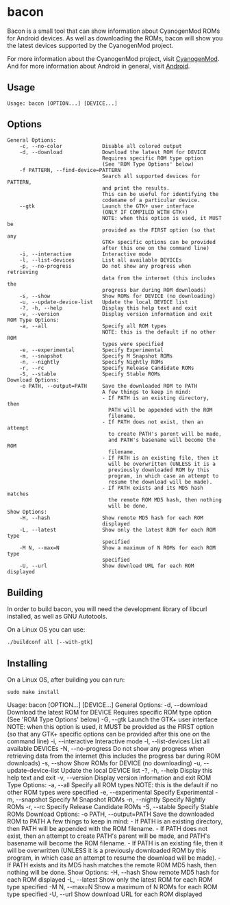 bacon
=====
Bacon is a small tool that can show information about CyanogenMod ROMs for
Android devices. As well as downloading the ROMs, bacon will show you the
latest devices supported by the CyanogenMod project.

For more information about the CyanogenMod project, visit [CyanogenMod](http://www.cyanogenmod.org/).
And for more information about Android in general, visit [Android](http://www.android.com/).

Usage
-----
    Usage: bacon [OPTION...] [DEVICE...]

Options
-------
    General Options:
        -c, --no-color             Disable all colored output
        -d, --download             Download the latest ROM for DEVICE
                                   Requires specific ROM type option
                                   (See 'ROM Type Options' below)
        -f PATTERN, --find-device=PATTERN
                                   Search all supported devices for PATTERN,
                                   and print the results.
                                   This can be useful for identifying the
                                   codename of a particular device.
        --gtk                      Launch the GTK+ user interface
                                   (ONLY IF COMPILED WITH GTK+)
                                   NOTE: when this option is used, it MUST be
                                   provided as the FIRST option (so that any
                                   GTK+ specific options can be provided
                                   after this one on the command line)
        -i, --interactive          Interactive mode
        -l, --list-devices         List all available DEVICEs
        -p, --no-progress          Do not show any progress when retrieving
                                   data from the internet (this includes the
                                   progress bar during ROM downloads)
        -s, --show                 Show ROMs for DEVICE (no downloading)
        -u, --update-device-list   Update the local DEVICE list
        -?, -h, --help             Display this help text and exit
        -v, --version              Display version information and exit
    ROM Type Options:
        -a, --all                  Specify all ROM types
                                   NOTE: this is the default if no other ROM
                                   types were specified
        -e, --experimental         Specify Experimental
        -m, --snapshot             Specify M Snapshot ROMs
        -n, --nightly              Specify Nightly ROMs
        -r, --rc                   Specify Release Candidate ROMs
        -S, --stable               Specify Stable ROMs
    Download Options:
        -o PATH, --output=PATH     Save the downloaded ROM to PATH
                                   A few things to keep in mind:
                                   - If PATH is an existing directory, then
                                     PATH will be appended with the ROM
                                     filename.
                                   - If PATH does not exist, then an attempt
                                     to create PATH's parent will be made,
                                     and PATH's basename will become the ROM
                                     filename.
                                   - If PATH is an existing file, then it
                                     will be overwritten (UNLESS it is a
                                     previously downloaded ROM by this
                                     program, in which case an attempt to
                                     resume the download will be made).
                                   - If PATH exists and its MD5 hash matches
                                     the remote ROM MD5 hash, then nothing
                                     will be done.
    Show Options:
        -H, --hash                 Show remote MD5 hash for each ROM
                                   displayed
        -L, --latest               Show only the latest ROM for each ROM type
                                   specified
        -M N, --max=N              Show a maximum of N ROMs for each ROM type
                                   specified
        -U, --url                  Show download URL for each ROM displayed

Building
--------
In order to build bacon, you will need the development library of libcurl
installed, as well as GNU Autotools.

On a Linux OS you can use:

    ./buildconf all [--with-gtk]

Installing
----------
On a Linux OS, after building you can run:

    sudo make install
Usage: bacon [OPTION...] [DEVICE...]
General Options:
  -d, --download             Download the latest ROM for DEVICE
                             Requires specific ROM type option
                             (See 'ROM Type Options' below)
  -G, --gtk                  Launch the GTK+ user interface
                             NOTE: when this option is used, it MUST be
                             provided as the FIRST option (so that any
                             GTK+ specific options can be provided
                             after this one on the command line)
  -i, --interactive          Interactive mode
  -l, --list-devices         List all available DEVICEs
  -N, --no-progress          Do not show any progress when retrieving
                             data from the internet (this includes the
                             progress bar during ROM downloads)
  -s, --show                 Show ROMs for DEVICE (no downloading)
  -u, --update-device-list   Update the local DEVICE list
  -?, -h, --help             Display this help text and exit
  -v, --version              Display version information and exit
ROM Type Options:
  -a, --all                  Specify all ROM types
                             NOTE: this is the default if no other ROM
                             types were specified
  -e, --experimental         Specify Experimental
  -m, --snapshot             Specify M Snapshot ROMs
  -n, --nightly              Specify Nightly ROMs
  -r, --rc                   Specify Release Candidate ROMs
  -S, --stable               Specify Stable ROMs
Download Options:
  -o PATH, --output=PATH     Save the downloaded ROM to PATH
                             A few things to keep in mind:
                             - If PATH is an existing directory, then
                               PATH will be appended with the ROM
                               filename.
                             - If PATH does not exist, then an attempt
                               to create PATH's parent will be made,
                               and PATH's basename will become the ROM
                               filename.
                             - If PATH is an existing file, then it
                               will be overwritten (UNLESS it is a
                               previously downloaded ROM by this
                               program, in which case an attempt to
                               resume the download will be made).
                             - If PATH exists and its MD5 hash matches
                               the remote ROM MD5 hash, then nothing
                               will be done.
Show Options:
  -H, --hash                 Show remote MD5 hash for each ROM
                             displayed
  -L, --latest               Show only the latest ROM for each ROM type
                             specified
  -M N, --max=N              Show a maximum of N ROMs for each ROM type
                             specified
  -U, --url                  Show download URL for each ROM displayed
